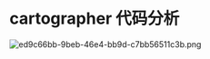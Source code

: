 # cartographer 代码分析 

![ed9c66bb-9beb-46e4-bb9d-c7bb56511c3b.png](https://storage.live.com/items/24342272185BBA7E!4900?authkey=AJzdbBYZIQ_AuAo)


